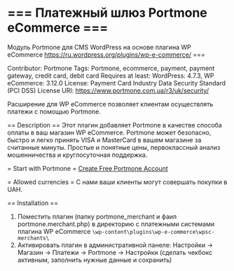 ===
 Платежный шлюз Portmone eCommerce ===
=== 
Модуль Portmone для CMS WordPress на основе плагина WP eCommerce 
https://ru.wordpress.org/plugins/wp-e-commerce/ ===

Contributor: Portmone
Tags: Portmone, ecommerce, payment, payment gateway, credit card, debit card
Requires at least: WordPress: 4.7.3, WP eCommerce: 3.12.0 
License: Payment Card Industry Data Security Standard (PCI DSS)
License URI: https://www.portmone.com.ua/r3/uk/security/

Расширение для WP eCommerce позволяет клиентам осуществлять платежи с помощью Portmone.

== Description ==
Этот плагин добавляет Portmone в качестве способа оплаты в ваш магазин WP eCommerce.
Portmone может безопасно, быстро и легко принять VISA и MasterCard в вашем магазине за считанные минуты.
Простые и понятные цены, первоклассный анализ мошенничества и круглосуточная поддержка.

= Start with Portmone =
[Create Free Portmone Account](https://www.portmone.com.ua/r3/ru/)

= Allowed currencies =
С нами ваши клиенты могут совершать покупки в UAH.

== Installation ==
1. Поместить плагин (папку portmone_merchant и фаил portmone.merchant.php) 
в директорию с платежными системами плагина WP eCommerce `\wp-content\plugins\wp-e-commerce\wpsc-merchants\`
2. Активировать плагин в административной панеле: Настройки -> Магазин -> Платежи -> Portmone -> Настройки
(сделать чекбокс активным, заполнить нужные данные и сохранить)
